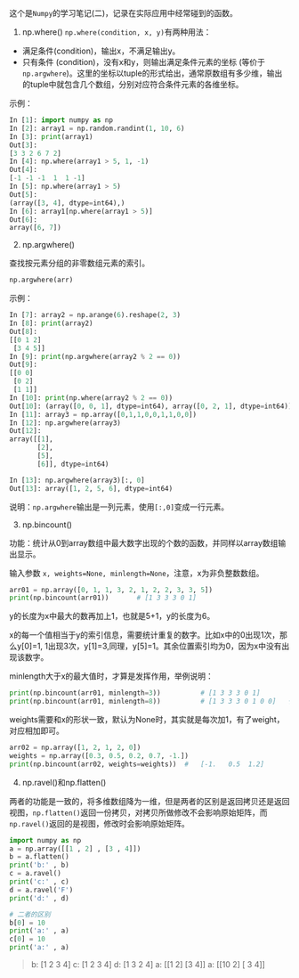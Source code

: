 这个是`Numpy`的学习笔记(二)，记录在实际应用中经常碰到的函数。

1. np.where()
`np.where(condition, x, y)`有两种用法：
- 满足条件(condition)，输出x，不满足输出y。
- 只有条件 (condition)，没有x和y，则输出满足条件元素的坐标 (等价于`np.argwhere`)。这里的坐标以tuple的形式给出，通常原数组有多少维，输出的tuple中就包含几个数组，分别对应符合条件元素的各维坐标。

示例：
```python
In [1]: import numpy as np
In [2]: array1 = np.random.randint(1, 10, 6)
In [3]: print(array1)
Out[3]: 
[3 3 2 6 7 2]
In [4]: np.where(array1 > 5, 1, -1)
Out[4]: 
[-1 -1 -1  1  1 -1]
In [5]: np.where(array1 > 5)
Out[5]: 
(array([3, 4], dtype=int64),)
In [6]: array1[np.where(array1 > 5)]
Out[6]: 
array([6, 7])
```

2. np.argwhere()

查找按元素分组的非零数组元素的索引。
```python
np.argwhere(arr)
```
示例：
```python
In [7]: array2 = np.arange(6).reshape(2, 3)
In [8]: print(array2)
Out[8]: 
[[0 1 2]
 [3 4 5]]
In [9]: print(np.argwhere(array2 % 2 == 0))
Out[9]: 
[[0 0]
 [0 2]
 [1 1]]
In [10]: print(np.where(array2 % 2 == 0))
Out[10]: (array([0, 0, 1], dtype=int64), array([0, 2, 1], dtype=int64))
In [11]: array3 = np.array([0,1,1,0,0,1,1,0,0])
In [12]: np.argwhere(array3)
Out[12]:
array([[1],
       [2],
       [5],
       [6]], dtype=int64)

In [13]: np.argwhere(array3)[:, 0]
Out[13]: array([1, 2, 5, 6], dtype=int64)
```
说明：`np.argwhere`输出是一列元素，使用`[:,0]`变成一行元素。

3. np.bincount()

功能：统计从0到array数组中最大数字出现的个数的函数，并同样以array数组输出显示。

输入参数 `x, weights=None, minlength=None`，注意，x为非负整数数组。
```python
arr01 = np.array([0, 1, 1, 3, 2, 1, 2, 2, 3, 3, 5])
print(np.bincount(arr01))       # [1 3 3 3 0 1]
```
y的长度为x中最大的数再加上1，也就是5+1，y的长度为6。

x的每一个值相当于y的索引信息，需要统计重复的数字。比如x中的0出现1次，那么y[0]=1, 1出现3次，y[1]=3,同理，y[5]=1。其余位置索引均为0，因为x中没有出现该数字。

minlength大于x的最大值时，才算是发挥作用，举例说明：
```python
print(np.bincount(arr01, minlength=3))          # [1 3 3 3 0 1]
print(np.bincount(arr01, minlength=8))          # [1 3 3 3 0 1 0 0]   长度为8多出2个0
```
weights需要和x的形状一致，默认为None时，其实就是每次加1，有了weight，对应相加即可。
```python
arr02 = np.array([1, 2, 1, 2, 0])
weights = np.array([0.3, 0.5, 0.2, 0.7, -1.])
print(np.bincount(arr02, weights=weights))  #   [-1.   0.5  1.2]
```

4. np.ravel()和np.flatten()

两者的功能是一致的，将多维数组降为一维，但是两者的区别是返回拷贝还是返回视图，`np.flatten()`返回一份拷贝，对拷贝所做修改不会影响原始矩阵，而`np.ravel()`返回的是视图，修改时会影响原始矩阵。

```python
import numpy as np
a = np.array([[1 , 2] , [3 , 4]])
b = a.flatten()
print('b:' , b)
c = a.ravel()
print('c:' , c)
d = a.ravel('F')
print('d:' , d)

# 二者的区别
b[0] = 10
print('a:' , a)
c[0] = 10
print('a:' , a)
```
> b: [1 2 3 4]
> c: [1 2 3 4]
> d: [1 3 2 4]
> a: [[1 2]
>     [3 4]]
> a: [[10 2]
>     [ 3 4]]

